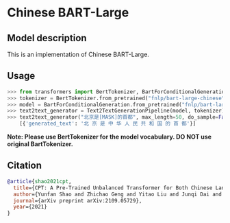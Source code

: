 # Chinese BART-Large

## Model description

This is an implementation of Chinese BART-Large.

## Usage

```python
>>> from transformers import BertTokenizer, BartForConditionalGeneration, Text2TextGenerationPipeline
>>> tokenizer = BertTokenizer.from_pretrained("fnlp/bart-large-chinese")
>>> model = BartForConditionalGeneration.from_pretrained("fnlp/bart-large-chinese")
>>> text2text_generator = Text2TextGenerationPipeline(model, tokenizer)  
>>> text2text_generator("北京是[MASK]的首都", max_length=50, do_sample=False)
    [{'generated_text': '北 京 是 中 华 人 民 共 和 国 的 首 都'}]
```

**Note: Please use BertTokenizer for the model vocabulary. DO NOT use original BartTokenizer.**

## Citation

```bibtex
@article{shao2021cpt,
  title={CPT: A Pre-Trained Unbalanced Transformer for Both Chinese Language Understanding and Generation}, 
  author={Yunfan Shao and Zhichao Geng and Yitao Liu and Junqi Dai and Fei Yang and Li Zhe and Hujun Bao and Xipeng Qiu},
  journal={arXiv preprint arXiv:2109.05729},
  year={2021}
}
```


